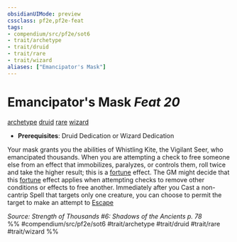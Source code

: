 ```yaml
---
obsidianUIMode: preview
cssclass: pf2e,pf2e-feat
tags:
- compendium/src/pf2e/sot6
- trait/archetype
- trait/druid
- trait/rare
- trait/wizard
aliases: ["Emancipator's Mask"]
---
```

# Emancipator's Mask  *Feat 20*  
[archetype](../../Rules/traits/archetype.md)  [druid](../../Rules/traits/druid.md)  [rare](../../Rules/traits/rare.md)  [wizard](../../Rules/traits/wizard.md)  

- **Prerequisites**: Druid Dedication or Wizard Dedication

Your mask grants you the abilities of Whistling Kite, the Vigilant Seer, who emancipated thousands. When you are attempting a check to free someone else from an effect that immobilizes, paralyzes, or controls them, roll twice and take the higher result; this is a [fortune](../../Rules/traits/fortune.md) effect. The GM might decide that this [fortune](../../Rules/traits/fortune.md) effect applies when attempting checks to remove other conditions or effects to free another. Immediately after you Cast a non-cantrip Spell that targets only one creature, you can choose to permit the target to make an attempt to [Escape](../../Rules/actions/escape.md)

*Source: Strength of Thousands #6: Shadows of the Ancients p. 78*  
%% #compendium/src/pf2e/sot6 #trait/archetype #trait/druid #trait/rare #trait/wizard %%